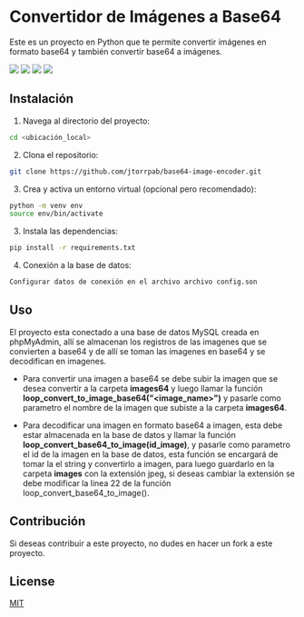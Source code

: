 # Convertidor de Imágenes a Base64

Este es un proyecto en Python que te permite convertir imágenes en formato base64 y también convertir base64 a imágenes.

<a href="Documentación"><img src="https://img.shields.io/badge/Doc-Actualizada-informational"></a>
<a href="Status"><img src="https://img.shields.io/badge/Status-Success-success"></a>
<a href="Lenguaje"><img src="https://img.shields.io/badge/Lenguaje-Python-blue"></a>
<a href="License"><img src="https://img.shields.io/badge/License-MIT-important"></a>

## Instalación

1. Navega al directorio del proyecto:
```bash
cd <ubicación_local>
```

2. Clona el repositorio:
```bash
git clone https://github.com/jtorrpab/base64-image-encoder.git
```
3. Crea y activa un entorno virtual (opcional pero recomendado):
```bash
python -m venv env
source env/bin/activate
```
3. Instala las dependencias:
```bash
pip install -r requirements.txt
```
4. Conexión a la base de datos:
```bash
Configurar datos de conexión en el archivo archivo config.son
```
## Uso
El proyecto esta conectado a una base de datos MySQL creada en phpMyAdmin, allí se almacenan los registros de las imagenes que se convierten a base64 y de allí se toman las imagenes en base64 y se decodifican en imagenes.

- Para convertir una imagen a base64 se debe subir la imagen que se desea convertir a la carpeta **images64** y luego llamar la función **loop_convert_to_image_base64("<image_name>")** y pasarle como parametro el nombre de la imagen que subiste a la carpeta **images64**.

- Para decodificar una imagen en formato base64 a imagen, esta debe estar almacenada en la base de datos y llamar la función **loop_convert_base64_to_image(id_image)**, y pasarle como parametro el id de la imagen en la base de datos, esta función se encargará de tomar la el string y convertirlo a imagen, para luego guardarlo en la carpeta **images** con la extensión jpeg, si deseas cambiar la extensión se debe modificar la linea 22  de la función loop_convert_base64_to_image().

## Contribución

Si deseas contribuir a este proyecto, no dudes en hacer un fork a este proyecto.

## License
[MIT](https://choosealicense.com/licenses/mit/)
